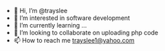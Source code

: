 - 👋 Hi, I’m @trayslee
- 👀 I’m interested in software development
- 🌱 I’m currently learning ...
- 💞️ I’m looking to collaborate on uploading php code
- 📫 How to reach me trayslee1@yahoo.com

<!---
trayslee/trayslee is a ✨ special ✨ repository because its `README.md` (this file) appears on your GitHub profile.
You can click the Preview link to take a look at your changes.
--->
